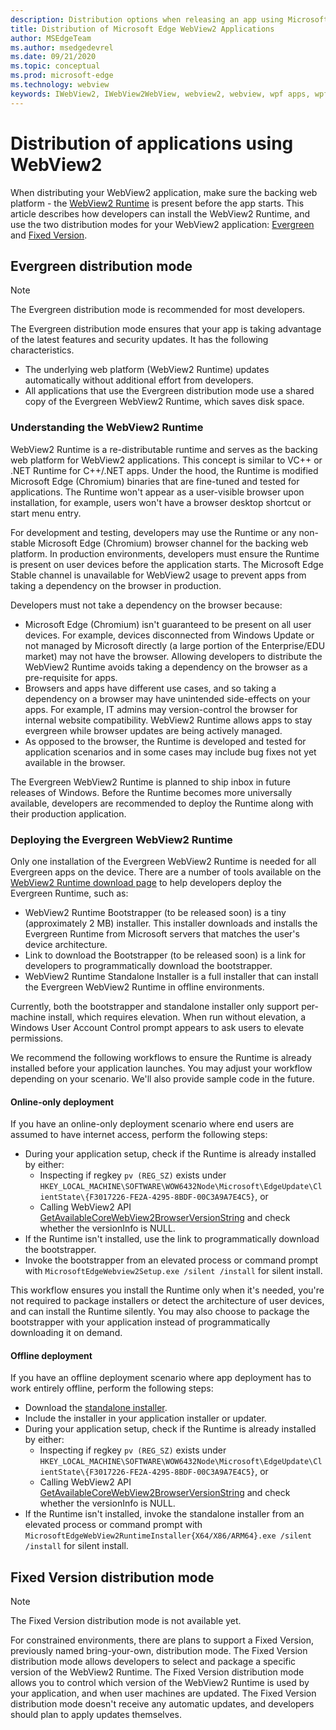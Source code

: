 ```yaml
---
description: Distribution options when releasing an app using Microsoft Edge WebView2
title: Distribution of Microsoft Edge WebView2 Applications
author: MSEdgeTeam
ms.author: msedgedevrel
ms.date: 09/21/2020
ms.topic: conceptual
ms.prod: microsoft-edge
ms.technology: webview
keywords: IWebView2, IWebView2WebView, webview2, webview, wpf apps, wpf, edge, ICoreWebView2, ICoreWebView2Host, browser control, edge html
---
```


# Distribution of applications using WebView2  

When distributing your WebView2 application, make sure the backing web platform - the [WebView2 Runtime](#understanding-the-webview2-runtime) is present before the app starts.  This article describes how developers can install the WebView2 Runtime, and use the two distribution modes for your WebView2 application:  [Evergreen](#evergreen-distribution-mode) and [Fixed Version](#fixed-version-distribution-mode).  

## Evergreen distribution mode  

> [!NOTE]
> The Evergreen distribution mode is recommended for most developers.  

The Evergreen distribution mode ensures that your app is taking advantage of the latest features and security updates.  It has the following characteristics.  

*   The underlying web platform \(WebView2 Runtime\) updates automatically without additional effort from developers.  
*   All applications that use the Evergreen distribution mode use a shared copy of the Evergreen WebView2 Runtime, which saves disk space.  

### Understanding the WebView2 Runtime  

WebView2 Runtime is a re-distributable runtime and serves as the backing web platform for WebView2 applications.  This concept is similar to VC++ or .NET Runtime for C++/.NET apps.  Under the hood, the Runtime is modified Microsoft Edge \(Chromium\) binaries that are fine-tuned and tested for applications.  The Runtime won't appear as a user-visible browser upon installation, for example, users won't have a browser desktop shortcut or start menu entry.  

For development and testing, developers may use the Runtime or any non-stable Microsoft Edge \(Chromium\) browser channel for the backing web platform.  In production environments, developers must ensure the Runtime is present on user devices before the application starts.  The Microsoft Edge Stable channel is unavailable for WebView2 usage to prevent apps from taking a dependency on the browser in production.  

Developers must not take a dependency on the browser because:  

*   Microsoft Edge \(Chromium\) isn't guaranteed to be present on all user devices.  For example, devices disconnected from Windows Update or not managed by Microsoft directly \(a large portion of the Enterprise/EDU market\) may not have the browser.  Allowing developers to distribute the WebView2 Runtime avoids taking a dependency on the browser as a pre-requisite for apps.
*   Browsers and apps have different use cases, and so taking a dependency on a browser may have unintended side-effects on your apps.  For example, IT admins may version-control the browser for internal website compatibility.  WebView2 Runtime allows apps to stay evergreen while browser updates are being actively managed.  
*   As opposed to the browser, the Runtime is developed and tested for application scenarios and in some cases may include bug fixes not yet available in the browser.  

The Evergreen WebView2 Runtime is planned to ship inbox in future releases of Windows.  Before the Runtime becomes more universally available, developers are recommended to deploy the Runtime along with their production application.  

### Deploying the Evergreen WebView2 Runtime  

Only one installation of the Evergreen WebView2 Runtime is needed for all Evergreen apps on the device.  There are a number of tools available on the [WebView2 Runtime download page][Webview2Installer] to help developers deploy the Evergreen Runtime, such as:  

*   WebView2 Runtime Bootstrapper \(to be released soon\) is a tiny \(approximately 2 MB\) installer.  This installer downloads and installs the Evergreen Runtime from Microsoft servers that matches the user's device architecture.  
*   Link to download the Bootstrapper \(to be released soon\) is a link for developers to programmatically download the bootstrapper.
*   WebView2 Runtime Standalone Installer is a full installer that can install the Evergreen WebView2 Runtime in offline environments.  

Currently, both the bootstrapper and standalone installer only support per-machine install, which requires elevation.  When run without elevation, a Windows User Account Control prompt appears to ask users to elevate permissions.  

We recommend the following workflows to ensure the Runtime is already installed before your application launches.  You may adjust your workflow depending on your scenario.  We'll also provide sample code in the future.  

#### Online-only deployment  

If you have an online-only deployment scenario where end users are assumed to have internet access, perform the following steps:  

*   During your application setup, check if the Runtime is already installed by either:  
    *   Inspecting if regkey `pv (REG_SZ)` exists under `HKEY_LOCAL_MACHINE\SOFTWARE\WOW6432Node\Microsoft\EdgeUpdate\ClientState\{F3017226-FE2A-4295-8BDF-00C3A9A7E4C5}`, or  
    *   Calling WebView2 API [GetAvailableCoreWebView2BrowserVersionString](../reference/win32/0-9-622/webview2-idl.md#getavailablecorewebview2browserversionstring) and check whether the versionInfo is NULL.  
*   If the Runtime isn't installed, use the link to programmatically download the bootstrapper.  
*   Invoke the bootstrapper from an elevated process or command prompt with `MicrosoftEdgeWebview2Setup.exe /silent /install` for silent install.  

This workflow ensures you install the Runtime only when it's needed, you're not required to package installers or detect the architecture of user devices, and can install the Runtime silently.  You may also choose to package the bootstrapper with your application instead of programmatically downloading it on demand.  

#### Offline deployment  

If you have an offline deployment scenario where app deployment has to work entirely offline, perform the following steps:  

*   Download the [standalone installer][Webview2Installer].  
*   Include the installer in your application installer or updater.  
*   During your application setup, check if the Runtime is already installed by either:  
    *   Inspecting if regkey `pv (REG_SZ)` exists under `HKEY_LOCAL_MACHINE\SOFTWARE\WOW6432Node\Microsoft\EdgeUpdate\ClientState\{F3017226-FE2A-4295-8BDF-00C3A9A7E4C5}`, or  
    *   Calling WebView2 API [GetAvailableCoreWebView2BrowserVersionString](../reference/win32/0-9-622/webview2-idl.md#getavailablecorewebview2browserversionstring) and check whether the versionInfo is NULL.  
*   If the Runtime isn't installed, invoke the standalone installer from an elevated process or command prompt with `MicrosoftEdgeWebView2RuntimeInstaller{X64/X86/ARM64}.exe /silent /install` for silent install.  

## Fixed Version distribution mode  

> [!NOTE]
> The Fixed Version distribution mode is not available yet.  

For constrained environments, there are plans to support a Fixed Version, previously named bring-your-own, distribution mode.  The Fixed Version distribution mode allows developers to select and package a specific version of the WebView2 Runtime.  The Fixed Version distribution mode allows you to control which version of the WebView2 Runtime is used by your application, and when user machines are updated.  The Fixed Version distribution mode doesn't receive any automatic updates, and developers should plan to apply updates themselves.  


<!-- links -->  

[ConceptsVersioning]: ./versioning.md "Understanding browser versions and WebView2 | Microsoft Docs"  
[ReferenceWin3209622WebviewIdl]: ../reference/win32/0-9-622/webview2-idl.md  "Globals | Microsoft Docs"  

[Webview2Installer]: https://developer.microsoft.com/microsoft-edge/webview2 "WebView2 Installer"  
